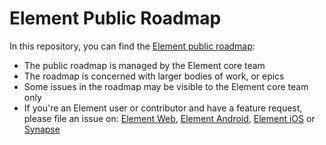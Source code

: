 # Element Public Roadmap

In this repository, you can find the [Element public roadmap](https://github.com/vector-im/roadmap/projects/1):

- The public roadmap is managed by the Element core team
- The roadmap is concerned with larger bodies of work, or epics
- Some issues in the roadmap may be visible to the Element core team only
- If you're an Element user or contributor and have a feature request, please file an issue on: [Element Web](https://github.com/vector-im/element-web), [Element Android](https://github.com/vector-im/element-android), [Element iOS](https://github.com/vector-im/element-ios) or [Synapse](https://github.com/matrix-org/synapse)
